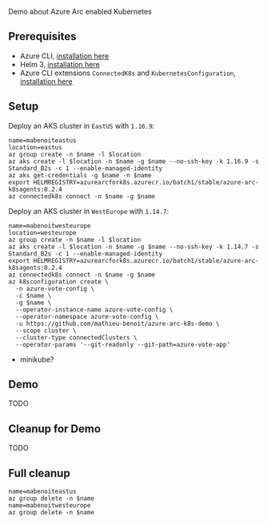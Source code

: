 Demo about Azure Arc enabled Kubernetes

## Prerequisites

- Azure CLI, [installation here](https://docs.microsoft.com/cli/azure/install-azure-cli)
- Helm 3, [installation here](https://helm.sh/docs/intro/install/)
- Azure CLI extensions `ConnectedK8s` and `KubernetesConfiguration`, [installation here](https://docs.microsoft.com/azure/azure-arc/kubernetes/connect-cluster#install-azure-cli-extensions)

## Setup

Deploy an AKS cluster in `EastUS` with `1.16.9`:
```
name=mabenoiteastus
location=eastus
az group create -n $name -l $location
az aks create -l $location -n $name -g $name --no-ssh-key -k 1.16.9 -s Standard_B2s -c 1 --enable-managed-identity
az aks get-credentials -g $name -n $name
export HELMREGISTRY=azurearcfork8s.azurecr.io/batch1/stable/azure-arc-k8sagents:0.2.4
az connectedk8s connect -n $name -g $name
```

Deploy an AKS cluster in `WestEurope` with `1.14.7`:
```
name=mabenoitwesteurope
location=westeurope
az group create -n $name -l $location
az aks create -l $location -n $name -g $name --no-ssh-key -k 1.14.7 -s Standard_B2s -c 1 --enable-managed-identity
export HELMREGISTRY=azurearcfork8s.azurecr.io/batch1/stable/azure-arc-k8sagents:0.2.4
az connectedk8s connect -n $name -g $name
az k8sconfiguration create \
  -n azure-vote-config \
  -c $name \
  -g $name \
  --operator-instance-name azure-vote-config \
  --operator-namespace azure-vote-config \
  -u https://github.com/mathieu-benoit/azure-arc-k8s-demo \
  --scope cluster \
  --cluster-type connectedClusters \
  --operator-params '--git-readonly --git-path=azure-vote-app'
```

+ minikube?

## Demo

TODO

## Cleanup for Demo

TODO

## Full cleanup

```
name=mabenoiteastus
az group delete -n $name
name=mabenoitwesteurope
az group delete -n $name
```
